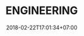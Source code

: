 ---
title: 'ENGINEERING'
title2: 'MARKETING'
date: 2018-02-22T17:01:34+07:00
careerHeading: "Join the"
careerSubHeading: 'Stream Team'
careerContent: 'You have the vision - we will partner with you to understand, define and make that vision a reality. With RealEyes you will get an unmatched level of commitment, responsiveness and partnership when more is required than off the shelf solutions. We’ve done it for some of the biggest brands in the world, contact us to see how we can do it for you.'
---